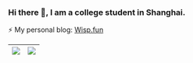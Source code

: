 ### Hi there 👋, I am a college student in Shanghai.
⚡ My personal blog: [Wisp.fun](http://wisp.fun) 
   
| <img align="center" src="https://github-readme-stats.vercel.app/api?username=lyb926&show_icons=true&include_all_commits=true&hide_border=true" /> | <img align="center" src="https://github-readme-stats.vercel.app/api/top-langs/?username=lyb926&hide_border=true" /> |
| ------------- | ------------- |

<!--
**LYB926/LYB926** is a ✨ _special_ ✨ repository because its `README.md` (this file) appears on your GitHub profile.

Here are some ideas to get you started:

- 🔭 I’m currently working on ...
- 🌱 I’m currently learning ...
- 👯 I’m looking to collaborate on ...
- 🤔 I’m looking for help with ...
- 💬 Ask me about ...
- 📫 How to reach me: ...
- 😄 Pronouns: ...
- ⚡ Fun fact: ...
-->
